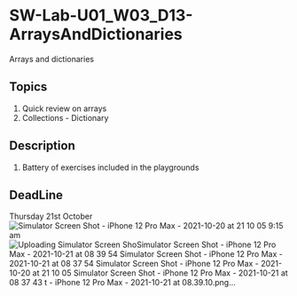 # SW-Lab-U01_W03_D13-ArraysAndDictionaries
Arrays and dictionaries 
## Topics
1. Quick review on arrays
2. Collections - Dictionary 
## Description
1. Battery of exercises included in the playgrounds


## DeadLine 
Thursday 21st October ![Simulator Screen Shot - iPhone 12 Pro Max - 2021-10-20 at 21 10 05](https://user-images.githubusercontent.com/85367931/138217666-6967f4a3-00bb-4248-9254-fe9d192eade5.png)
9:15 am
![Uploading Simulator Screen Sho![Simulator Screen Shot - iPhone 12 Pro Max - 2021-10-21 at 08 39 54](https://user-images.githubusercontent.com/85367931/138218123-b6830196-f0dc-4afe-a6e6-391e4cbee029.png)
![Simulator Screen Shot - iPhone 12 Pro Max - 2021-10-21 at 08 37 54](https://user-images.githubusercontent.com/85367931/138218129-8b46f14d-38cb-439f-9513-752bf4a0f1c9.png)
![Simulator Screen Shot - iPhone 12 Pro Max - 2021-10-20 at 21 10 05](https://user-images.githubusercontent.com/85367931/138218138-983ccecf-9865-4eec-918f-83f9ed953853.png)
![Simulator Screen Shot - iPhone 12 Pro Max - 2021-10-21 at 08 37 43](https://user-images.githubusercontent.com/85367931/138218145-cbf78556-4a1e-4cec-91dc-75b528cde5ec.png)
t - iPhone 12 Pro Max - 2021-10-21 at 08.39.10.png…]()

 
 
 
 
 
 
